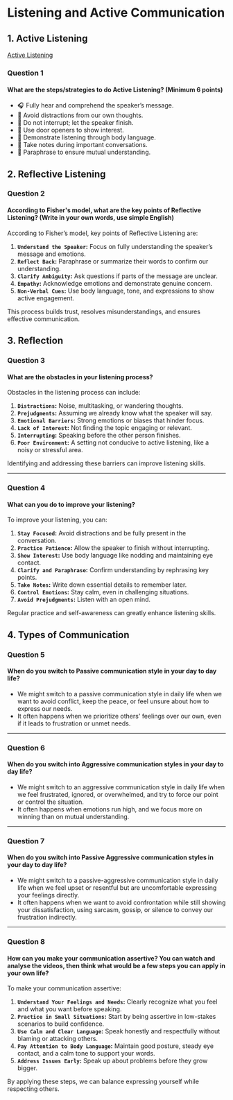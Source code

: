 # Listening and Active Communication

## 1. Active Listening

[Active Listening](https://www.youtube.com/watch?v=rzsVh8YwZEQ)

### Question 1
#### What are the steps/strategies to do Active Listening? (Minimum 6 points)
- 🎧 Fully hear and comprehend the speaker’s message.
- 🎯 Avoid distractions from our own thoughts.
- 🚫 Do not interrupt; let the speaker finish.
- 💬 Use door openers to show interest.
- 🤝 Demonstrate listening through body language.
- 📝 Take notes during important conversations.
- 🔄 Paraphrase to ensure mutual understanding.

## 2. Reflective Listening
### Question 2
#### According to Fisher's model, what are the key points of Reflective Listening? (Write in your own words, use simple English)
According to Fisher’s model, key points of Reflective Listening are:

1. **`Understand the Speaker`:** Focus on fully understanding the speaker’s message and emotions.
2. **`Reflect Back`:** Paraphrase or summarize their words to confirm our understanding.
3. **`Clarify Ambiguity`:** Ask questions if parts of the message are unclear.
4. **`Empathy`:** Acknowledge emotions and demonstrate genuine concern.
5. **`Non-Verbal Cues`:** Use body language, tone, and expressions to show active engagement.
 
This process builds trust, resolves misunderstandings, and ensures effective communication.

## 3. Reflection
### Question 3
#### What are the obstacles in your listening process?

Obstacles in the listening process can include:

1. **`Distractions`:** Noise, multitasking, or wandering thoughts.
2. **`Prejudgments`:** Assuming we already know what the speaker will say.
3. **`Emotional Barriers`:** Strong emotions or biases that hinder focus.
4. **`Lack of Interest`:** Not finding the topic engaging or relevant.
5. **`Interrupting`:** Speaking before the other person finishes.
6. **`Poor Environment`:** A setting not conducive to active listening, like a noisy or stressful area.
   
Identifying and addressing these barriers can improve listening skills.

---
### Question 4
#### What can you do to improve your listening?
To improve your listening, you can:

1. **`Stay Focused`:** Avoid distractions and be fully present in the conversation.
2. **`Practice Patience`:** Allow the speaker to finish without interrupting.
3. **`Show Interest`:** Use body language like nodding and maintaining eye contact.
4. **`Clarify and Paraphrase`:** Confirm understanding by rephrasing key points.
5. **`Take Notes`:** Write down essential details to remember later.
6. **`Control Emotions`:** Stay calm, even in challenging situations.
7. **`Avoid Prejudgments`:** Listen with an open mind.

Regular practice and self-awareness can greatly enhance listening skills.

## 4. Types of Communication
### Question 5
#### When do you switch to Passive communication style in your day to day life?
- We might switch to a passive communication style in daily life when we want to avoid conflict, keep the peace, or feel unsure about how to express our needs.
- It often happens when we prioritize others' feelings over our own, even if it leads to frustration or unmet needs.
---
### Question 6
#### When do you switch into Aggressive communication styles in your day to day life?
- We might switch to an aggressive communication style in daily life when we feel frustrated, ignored, or overwhelmed, and try to force our point or control the situation.
- It often happens when emotions run high, and we focus more on winning than on mutual understanding.
---
### Question 7
#### When do you switch into Passive Aggressive communication styles in your day to day life?
- We might switch to a passive-aggressive communication style in daily life when we feel upset or resentful but are uncomfortable expressing your feelings directly.
- It often happens when we want to avoid confrontation while still showing your dissatisfaction, using sarcasm, gossip, or silence to convey our frustration indirectly.
---
### Question 8
#### How can you make your communication assertive? You can watch and analyse the videos, then think what would be a few steps you can apply in your own life?
To make your communication assertive:

1. **`Understand Your Feelings and Needs`:** Clearly recognize what you feel and what you want before speaking.
2. **`Practice in Small Situations`:** Start by being assertive in low-stakes scenarios to build confidence.
3. **`Use Calm and Clear Language`:** Speak honestly and respectfully without blaming or attacking others.
4. **`Pay Attention to Body Language`:** Maintain good posture, steady eye contact, and a calm tone to support your words.
5. **`Address Issues Early`:** Speak up about problems before they grow bigger.
   
By applying these steps, we can balance expressing yourself while respecting others.
